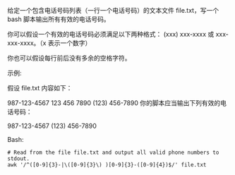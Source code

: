 给定一个包含电话号码列表（一行一个电话号码）的文本文件 file.txt，写一个 bash 脚本输出所有有效的电话号码。

你可以假设一个有效的电话号码必须满足以下两种格式： (xxx) xxx-xxxx 或 xxx-xxx-xxxx。（x 表示一个数字）

你也可以假设每行前后没有多余的空格字符。

示例:

假设 file.txt 内容如下：

987-123-4567
123 456 7890
(123) 456-7890
你的脚本应当输出下列有效的电话号码：

987-123-4567
(123) 456-7890

Bash:

```
# Read from the file file.txt and output all valid phone numbers to stdout.
awk '/^([0-9]{3}-|\([0-9]{3}\) )[0-9]{3}-([0-9]{4})$/' file.txt
```
